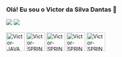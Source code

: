 ### Olá! Eu sou o Victor da Silva Dantas 👋

<!--
**victordantas1/victordantas1** is a ✨ _special_ ✨ repository because its `README.md` (this file) appears on your GitHub profile.

Here are some ideas to get you started:

- 🔭 I’m currently working on ...
- 🌱 I’m currently learning ...
- 👯 I’m looking to collaborate on ...
- 🤔 I’m looking for help with ...
- 💬 Ask me about ...
- 📫 How to reach me: ...
- 😄 Pronouns: ...
- ⚡ Fun fact: ...
-->

<picture>
  <source
    srcset="https://github-readme-stats.vercel.app/api?username=victordantas1&show_icons=true&theme=dark"
    media="(prefers-color-scheme: dark)"
  />
  <source
    srcset="https://github-readme-stats.vercel.app/api?username=victordantas1&show_icons=true"
    media="(prefers-color-scheme: light), (prefers-color-scheme: no-preference)"
  />
  <img src="https://github-readme-stats.vercel.app/api?username=victordantas1&show_icons=true" />
</picture>


<picture>
  <img src="https://github-readme-stats.vercel.app/api/top-langs/?username=victordantas1&hide_progress=true&langs_count=8&theme=dark" />
</picture>

<div style= "display: inline_block"> <br>
      <img align="center" alt="Victor-JAVA" heigth= "40" width= "50" src="https://cdn.jsdelivr.net/gh/devicons/devicon/icons/java/java-original-wordmark.svg" />
      <img align="center" alt="Victor-SPRING" heigth= "40" width= "50" src="https://cdn.jsdelivr.net/gh/devicons/devicon/icons/spring/spring-original-wordmark.svg" />
      <img align="center" alt="Victor-SPRING" heigth= "40" width= "50" src="https://cdn.jsdelivr.net/gh/devicons/devicon/icons/javascript/javascript-original.svg" />
      <img align="center" alt="Victor-SPRING" heigth= "40" width= "50" src="https://cdn.jsdelivr.net/gh/devicons/devicon/icons/css3/css3-original.svg"/>
      <img align="center" alt="Victor-SPRING" heigth= "40" width= "50" src="https://cdn.jsdelivr.net/gh/devicons/devicon/icons/html5/html5-original.svg"/>
      
          
</div>


